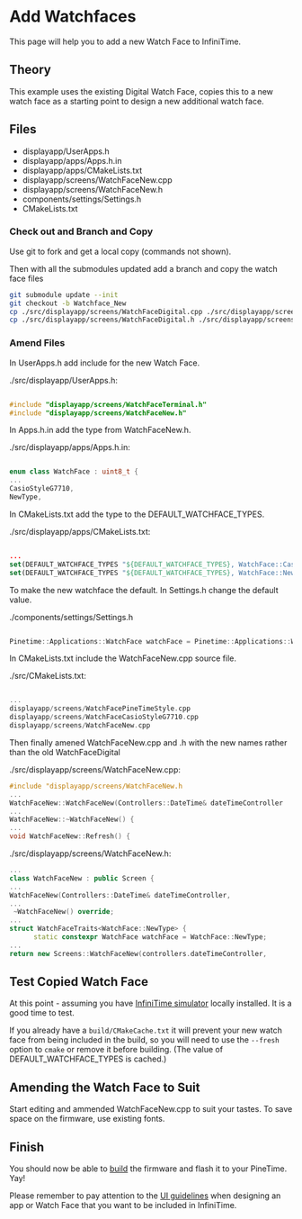 # Add Watchfaces 

This page will help you to add a new Watch Face to InfiniTime.

## Theory

This example uses the existing Digital Watch Face, copies this to a new watch face as a starting point to design a new additional watch face.

## Files 

- displayapp/UserApps.h
- displayapp/apps/Apps.h.in
- displayapp/apps/CMakeLists.txt
- displayapp/screens/WatchFaceNew.cpp 
- displayapp/screens/WatchFaceNew.h 
- components/settings/Settings.h
- CMakeLists.txt

### Check out and Branch and Copy 

Use git to fork and get a local copy (commands not shown). 

Then with all the submodules updated add a branch and copy the watch face files

```bash
git submodule update --init
git checkout -b Watchface_New
cp ./src/displayapp/screens/WatchFaceDigital.cpp ./src/displayapp/screens/WatchFaceNew.cpp
cp ./src/displayapp/screens/WatchFaceDigital.h ./src/displayapp/screens/WatchFaceNew.h
```

### Amend Files

In UserApps.h add include for the new Watch Face.

./src/displayapp/UserApps.h:

```cpp

#include "displayapp/screens/WatchFaceTerminal.h"
#include "displayapp/screens/WatchFaceNew.h"
```

In Apps.h.in add the type from WatchFaceNew.h.

./src/displayapp/apps/Apps.h.in:

```cpp

enum class WatchFace : uint8_t {
...
CasioStyleG7710,
NewType,
```

In CMakeLists.txt add the type to the DEFAULT_WATCHFACE_TYPES.

./src/displayapp/apps/CMakeLists.txt:

```cmake

...
set(DEFAULT_WATCHFACE_TYPES "${DEFAULT_WATCHFACE_TYPES}, WatchFace::CasioStyleG7710")
set(DEFAULT_WATCHFACE_TYPES "${DEFAULT_WATCHFACE_TYPES}, WatchFace::NewType")
```

To make the new watchface the default.
In Settings.h change the default value.

./components/settings/Settings.h

```cpp

Pinetime::Applications::WatchFace watchFace = Pinetime::Applications::WatchFace::NewType;
```

In CMakeLists.txt include the WatchFaceNew.cpp source file.

./src/CMakeLists.txt:

```cpp

...
displayapp/screens/WatchFacePineTimeStyle.cpp
displayapp/screens/WatchFaceCasioStyleG7710.cpp
displayapp/screens/WatchFaceNew.cpp
```

Then finally amened WatchFaceNew.cpp and .h with the new names rather than the old WatchFaceDigital

./src/displayapp/screens/WatchFaceNew.cpp:

```cpp
#include "displayapp/screens/WatchFaceNew.h
...
WatchFaceNew::WatchFaceNew(Controllers::DateTime& dateTimeController
...
WatchFaceNew::~WatchFaceNew() {
...
void WatchFaceNew::Refresh() {
```

./src/displayapp/screens/WatchFaceNew.h:

```cpp
...
class WatchFaceNew : public Screen {
...
WatchFaceNew(Controllers::DateTime& dateTimeController,
...
 ~WatchFaceNew() override;
...
struct WatchFaceTraits<WatchFace::NewType> {
      static constexpr WatchFace watchFace = WatchFace::NewType;
...
return new Screens::WatchFaceNew(controllers.dateTimeController,
```

## Test Copied Watch Face

At this point - assuming you have [InfiniTime simulator](https://github.com/InfiniTimeOrg/InfiniSim) locally installed. It is a good time to test. 

If you already have a `build/CMakeCache.txt` it will prevent your new watch face from being included in the build, so you will need to use the `--fresh` option to `cmake` or remove it before building. (The value of DEFAULT_WATCHFACE_TYPES is cached.)

## Amending the Watch Face to Suit 

Start editing and ammended WatchFaceNew.cpp to suit your tastes. To save space on the firmware, use existing fonts. 

## Finish

You should now be able to [build](../buildAndProgram.md) the firmware
and flash it to your PineTime. Yay!

Please remember to pay attention to the [UI guidelines](../ui_guidelines.md)
when designing an app or Watch Face that you want to be included in InfiniTime.

